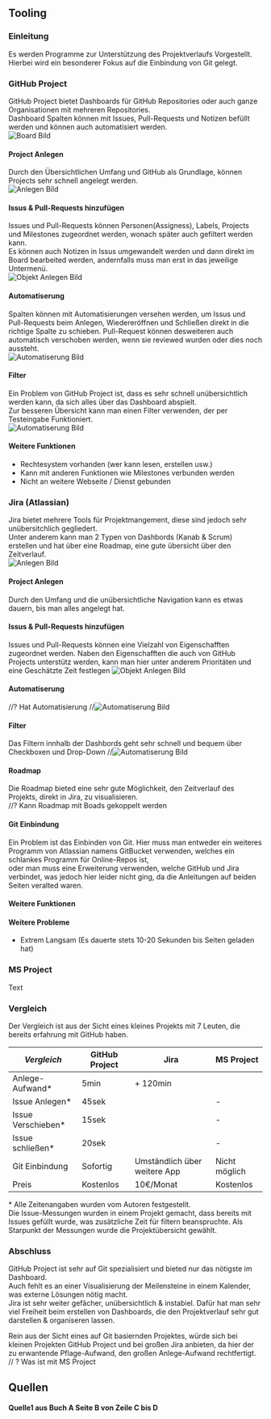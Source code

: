 ## Tooling
  
### Einleitung
Es werden Programme zur Unterstützung des Projektverlaufs Vorgestellt. Hierbei wird ein besonderer Fokus auf die Einbindung von Git gelegt.

### GitHub Project
GitHub Project bietet Dashboards für GitHub Repositories oder auch ganze Organisationen mit mehreren Repositories.  
Dashboard Spalten können mit Issues, Pull-Requests und Notizen befüllt werden und können auch automatisiert werden.  
![Board Bild](Bilder/JonasAhrend/GHPBoard.JPG)   
  
#### Project Anlegen 
Durch den Übersichtlichen Umfang und GitHub als Grundlage, können Projects sehr schnell angelegt werden.   
![Anlegen Bild](Bilder/JonasAhrend/GHPProjectAnlegen.JPG)   


#### Issus & Pull-Requests hinzufügen
Issues und Pull-Requests können Personen(Assigness), Labels, Projects und Milestones zugeordnet werden, wonach später auch gefiltert werden kann.  
Es können auch Notizen in Issus umgewandelt werden und dann direkt im Board bearbeited werden, andernfalls muss man erst in das jeweilige Untermenü.  
![Objekt Anlegen Bild](Bilder/JonasAhrend/GHPObjektAnlegen.JPG)   


  
#### Automatiserung
Spalten können mit Automatisierungen versehen werden, um Issus und Pull-Requests beim Anlegen, Wiedereröffnen und Schließen direkt in die richtige Spalte zu schieben. Pull-Request können desweiteren auch automatisch verschoben werden, wenn sie reviewed wurden oder dies noch aussteht.  
![Automatiserung Bild](Bilder/JonasAhrend/GHPAutomatisierung.JPG)   

#### Filter
Ein Problem von GitHub Project ist, dass es sehr schnell unübersichtlich werden kann, da sich alles über das Dashboard abspielt.  
Zur besseren Übersicht kann man einen Filter verwenden, der per Testeingabe Funktioniert.  
![Automatiserung Bild](Bilder/JonasAhrend/GHPFilter.JPG)   

#### Weitere Funktionen
- Rechtesystem vorhanden (wer kann lesen, erstellen usw.)
- Kann mit anderen Funktionen wie Milestones verbunden werden
- Nicht an weitere Webseite / Dienst gebunden


### Jira (Atlassian)
Jira bietet mehrere Tools für Projektmangement, diese sind jedoch sehr unübersitchlich gegliedert.  
Unter anderem kann man 2 Typen von Dashbords (Kanab & Scrum) erstellen und hat über eine Roadmap, eine gute übersicht über den Zeitverlauf.   
![Anlegen Bild](Bilder/JonasAhrend/JiraBoardAuswahl.JPG)   


#### Project Anlegen 
Durch den Umfang und die unübersichtliche Navigation kann es etwas dauern, bis man alles angelegt hat.


#### Issus & Pull-Requests hinzufügen
Issues und Pull-Requests können eine Vielzahl von Eigenschafften zugeordnet werden. Naben den Eigenschafften die auch von GitHub Projects unterstütz werden, kann man hier unter anderem Prioritäten und eine Geschätzte Zeit festlegen
![Objekt Anlegen Bild](Bilder/JonasAhrend/JiraObjektAnlegen.JPG)   


  
#### Automatiserung 
//? Hat Automatisierung 
//![Automatiserung Bild](Bilder/JonasAhrend/JAutomatisierung.JPG)   

#### Filter
Das Filtern innhalb der Dashbords geht sehr schnell und bequem über Checkboxen und Drop-Down
//![Automatiserung Bild](Bilder/JonasAhrend/JFilter.JPG)   


#### Roadmap
Die Roadmap bieted eine sehr gute Möglichkeit, den Zeitverlauf des Projekts, direkt in Jira, zu visualisieren.   
//? Kann Roadmap mit Boads gekoppelt werden

#### Git Einbindung
Ein Problem ist das Einbinden von Git. Hier muss man entweder ein weiteres Programm von Atlassian namens GitBucket verwenden, welches ein schlankes Programm für Online-Repos ist,  
oder man muss eine Erweiterung verwenden, welche GitHub und Jira verbindet, was jedoch hier leider nicht ging, da die Anleitungen auf beiden Seiten veralted waren. 

#### Weitere Funktionen

#### Weitere Probleme
- Extrem Langsam (Es dauerte stets 10-20 Sekunden bis Seiten geladen hat)

### MS Project
Text

### Vergleich
Der Vergleich ist aus der Sicht eines kleines Projekts mit 7 Leuten, die bereits erfahrung mit GitHub haben.

*Vergleich*  | GitHub Project | Jira | MS Project
-------- | -------- | -------- | --------
 Anlege-Aufwand*  | 5min  | + 120min |
 Issue Anlegen*  | 45sek  |  | -
Issue Verschieben* |  15sek |  | -
Issue schließen*  |  20sek |  | -
 Git Einbindung  | Sofortig | Umständlich über weitere App | Nicht möglich
 Preis  |  Kostenlos  | 10€/Monat | Kostenlos

\* Alle Zeitenangaben wurden vom Autoren festgestellt.  
Die Issue-Messungen wurden in einem Projekt gemacht, dass bereits mit Issues gefüllt wurde, was zusätzliche Zeit für filtern beanspruchte. Als Starpunkt der Messungen wurde die Projektübersicht gewählt.



### Abschluss
GitHub Project ist sehr auf Git spezialisiert und bieted nur das nötigste im Dashboard.  
Auch fehlt es an einer Visualisierung der Meilensteine in einem Kalender, was externe Lösungen nötig macht.  
Jira ist sehr weiter gefächer, unübersichtlich & instabiel. Dafür hat man sehr viel Freiheit beim erstellen von Dashboards, die den Projektverlauf sehr gut darstellen & organiseren lassen. 
  
Rein aus der Sicht eines auf Git basiernden Projektes, würde sich bei kleinen Projekten GitHub Project und bei großen Jira anbieten, da hier der zu erwantende Pflage-Aufwand, den großen Anlege-Aufwand rechtfertigt.
// ? Was ist mit MS Project  



  
  
## Quellen
#### Quelle1 aus Buch A Seite B von Zeile C bis D <a name="quelle1"></a>
